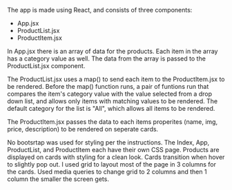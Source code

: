 The app is made using React, and consists of three components:

- App.jsx
- ProductList.jsx
- ProductItem.jsx

In App.jsx there is an array of data for the products. Each item in the array has a category value as well. 
The data from the array is passed to the ProductList.jsx component.

The ProductList.jsx uses a map() to send each item to the ProductItem.jsx to be rendered. Before the map() 
function runs, a pair of funtions run that compares the item's category value with the value selected from 
a drop down list, and allows only items with matching values to be rendered. The default category for the
list is "All", which allows all items to be rendered.

The ProductItem.jsx passes the data to each items properites (name, img, price, description) to be rendered 
on seperate cards.

No bootsrtap was used for styling per the instructions. The Index, App, ProductList, and ProductItem each 
have their own CSS page. Products are displayed on cards with styling for a clean look. Cards transition 
when hover to slightly pop out. I used grid to layout most of the page in 3 columns for the cards. Used 
media queries to change grid to 2 columns and then 1 column the smaller the screen gets.
